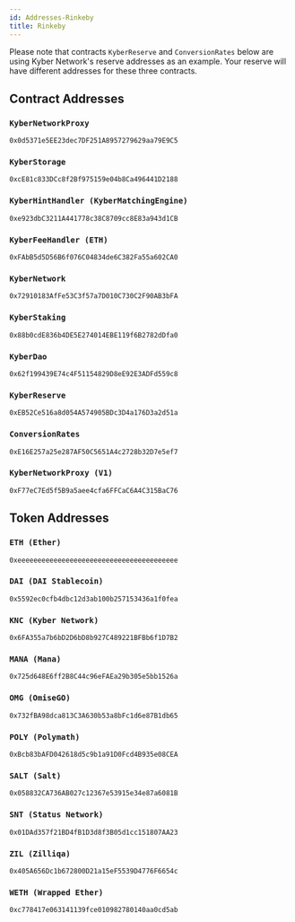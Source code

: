 ```yaml
---
id: Addresses-Rinkeby
title: Rinkeby
---
```

[//]: # (tagline)
Please note that contracts `KyberReserve` and `ConversionRates` below are using Kyber Network's reserve addresses as an example. Your reserve will have different addresses for these three contracts.

## Contract Addresses
### `KyberNetworkProxy`
`0x0d5371e5EE23dec7DF251A8957279629aa79E9C5`

### `KyberStorage`
`0xcE81c833DCc8f2Bf975159e04b8Ca496441D2188`

### `KyberHintHandler (KyberMatchingEngine)`
`0xe923dbC3211A441778c38C8709cc8E83a943d1CB`

### `KyberFeeHandler (ETH)`
`0xFAbB5d5D56B6f076C04834de6C382Fa55a602CA0`

### `KyberNetwork`
`0x72910183AfFe53C3f57a7D010C730C2F90AB3bFA`

### `KyberStaking`
`0x88b0cdE836b4DE5E274014EBE119f6B2782dDfa0`

### `KyberDao`
`0x62f199439E74c4F51154829D8eE92E3ADFd559c8`

### `KyberReserve`
`0xEB52Ce516a8d054A574905BDc3D4a176D3a2d51a`

### `ConversionRates`
`0xE16E257a25e287AF50C5651A4c2728b32D7e5ef7`

### `KyberNetworkProxy (V1)`
`0xF77eC7Ed5f5B9a5aee4cfa6FFCaC6A4C315BaC76`

## Token Addresses
### `ETH (Ether)`
`0xeeeeeeeeeeeeeeeeeeeeeeeeeeeeeeeeeeeeeeee`

### `DAI (DAI Stablecoin)`
`0x5592ec0cfb4dbc12d3ab100b257153436a1f0fea`

### `KNC (Kyber Network)`
`0x6FA355a7b6bD2D6bD8b927C489221BFBb6f1D7B2`

### `MANA (Mana)`
`0x725d648E6ff2B8C44c96eFAEa29b305e5bb1526a`

### `OMG (OmiseGO)`
`0x732fBA98dca813C3A630b53a8bFc1d6e87B1db65`

### `POLY (Polymath)`
`0xBcb83bAFD042618d5c9b1a91D0Fcd4B935e08CEA`

### `SALT (Salt)`
`0x058832CA736AB027c12367e53915e34e87a6081B`

### `SNT (Status Network)`
`0x01DAd357f21BD4fB1D3d8f3B05d1cc151807AA23`

### `ZIL (Zilliqa)`
`0x405A656Dc1b672800D21a15eF5539D4776F6654c`

### `WETH (Wrapped Ether)`
`0xc778417e063141139fce010982780140aa0cd5ab`
